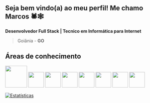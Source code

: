 ## Seja bem vindo(a) ao meu perfil! Me chamo Marcos 🕷🕸
<html>    
<body>
  <Strong>Desenvolvedor Full Stack | Tecnico em Informática para Internet</Strong><br/>
  <blockquote>Goiânia - <Strong>GO</Strong></blockquote>

  <H2>Áreas de conhecimento</H2>
  <div class="container">
    <img src="https://logospng.org/download/java/logo-java-4096.png" width="70px" height="70px">
    <img src="https://logospng.org/download/html-5/logo-html-5-256.png" width="50px" height="50px">
    <img src="https://logospng.org/download/css-3/logo-css-3-256.png" width="50px" height="50px">
    <img src="https://logospng.org/download/javascript/logo-javascript-256.png" width="50px" height="50px">
    <img src="https://logospng.org/download/react/logo-react-256.png" width="50px" height="50px">
    <img src="https://cdn.worldvectorlogo.com/logos/next-js.svg" width="50px" height="50px">
    <img src="https://logospng.org/download/postgresql/postgresql-512.png" width="50px" height="50px">
    <img src="https://cdn.worldvectorlogo.com/logos/c-1.svg" width="50px" height="50px">
  </div>

[![Estatísticas](https://github-readme-stats.vercel.app/api?username=vnz1nx&rank_icon=github&show_icons=true&theme=nightowl)](https://github.com/vnz1nx)
</body>
</html>
